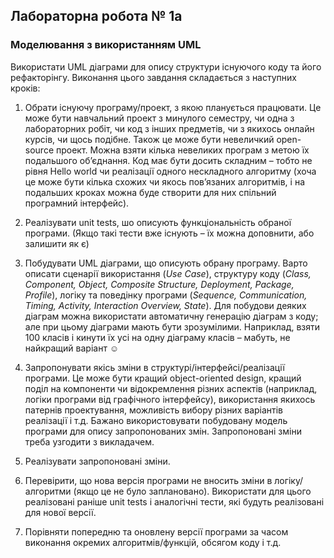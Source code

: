 ## Лабораторна робота № 1a

### Моделювання з використанням UML

Використати UML діаграми для опису структури існуючого коду та його рефакторінгу.
Виконання цього завдання складається з наступних кроків:

1. Обрати існуючу програму/проект, з якою планується працювати.
   Це може бути навчальний проект з минулого семестру, чи одна з лабораторних робіт,
   чи код з інших предметів, чи з якихось онлайн курсів, чи щось подібне.
   Також це може бути невеличкий open-source проект.
   Можна взяти кілька невеликих програм з метою їх подальшого об’єднання.
   Код має бути досить складним – тобто не рівня Hello world чи реалізації одного нескладного алгоритму
   (хоча це може бути кілька схожих чи якось пов’язаних алгоритмів,
   і на подальших кроках можна буде створити для них спільний програмний інтерфейс).
   
2. Реалізувати unit tests, шо описують функціональність обраної програми.
   (Якщо такі тести вже існують – їх можна доповнити, або залишити як є)
3. Побудувати UML діаграми, що описують обрану програму.
   Варто описати сценарії використання (_Use Case_),
   структуру коду (_Class, Component, Object, Composite Structure, Deployment, Package, Profile_),
   логіку та поведінку програми (_Sequence, Communication, Timing, Activity, Interaction Overview, State_).
   Для побудови деяких діаграм можна використати автоматичну генерацію діаграм з коду;
   але при цьому діаграми мають бути зрозумілими. Наприклад, взяти 100 класів
   і кинути їх усі на одну діаграму класів – мабуть, не найкращий варіант ☺

4. Запропонувати якісь зміни в структурі/інтерфейсі/реалізації програми.
   Це може бути кращий object-oriented design, кращий поділ на компоненти чи
   відокремлення різних аспектів (наприклад, логіки програми від графічного інтерфейсу),
   використання якихось патернів проектування, можливість вибору різних варіантів реалізації і т.д.
   Бажано використовувати побудовану модель програми для опису запропонованих змін.
   Запропоновані зміни треба узгодити з викладачем.

5. Реалізувати запропоновані зміни. 

6. Перевірити, що нова версія програми не вносить зміни в логіку/алгоритми (якщо це не було заплановано).
   Використати для цього реалізовані раніше unit tests і аналогічні тести,
   які будуть реалізовані для нової версії.

7. Порівняти попередню та оновлену версії програми за часом виконання окремих алгоритмів/функцій,
   обсягом коду і т.д.

